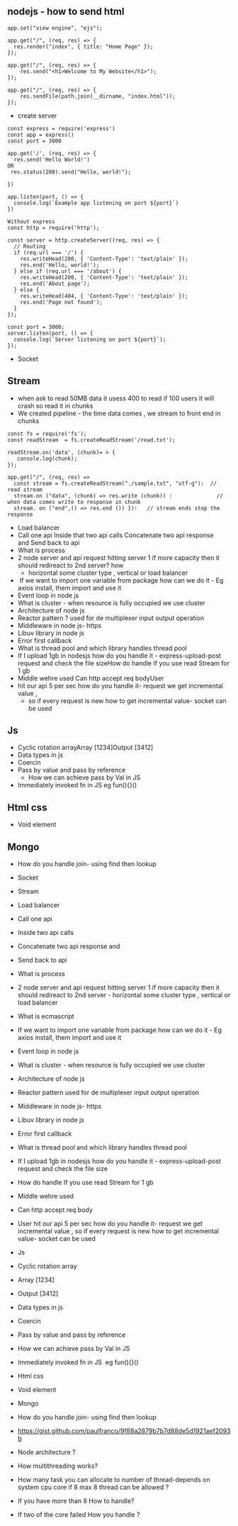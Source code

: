 
## nodejs - how to send html
  ```
app.set("view engine", "ejs");

app.get("/", (req, res) => {
    res.render("index", { title: "Home Page" });
});
```
```
app.get("/", (req, res) => {
    res.send("<h1>Welcome to My Website</h1>");
});
```
```
app.get("/", (req, res) => {
    res.sendFile(path.join(__dirname, "index.html"));
});
```
-  create server
```
const express = require('express')
const app = express()
const port = 3000

app.get('/', (req, res) => {
  res.send('Hello World!')
OR
 res.status(200).send("Hello, world!");

})

app.listen(port, () => {
  console.log(`Example app listening on port ${port}`)
})
```

```
Without express 
const http = require('http');

const server = http.createServer((req, res) => {
  // Routing
  if (req.url === '/') {
    res.writeHead(200, { 'Content-Type': 'text/plain' });
    res.end('Hello, world!');
  } else if (req.url === '/about') {
    res.writeHead(200, { 'Content-Type': 'text/plain' });
    res.end('About page');
  } else {
    res.writeHead(404, { 'Content-Type': 'text/plain' });
    res.end('Page not found');
  }
});

const port = 3000;
server.listen(port, () => {
  console.log(`Server listening on port ${port}`);
});
```

-  Socket
## Stream

- when ask to read 50MB data it usess 400 to read if 100 users it will crash so read it in chunks
- We created pipeline - the time data comes , we stream to front end in chunks 

```
const fs = require('fs');
const readStream  = fs.createReadStream('/read.txt');

readStream.on('data', (chunk)= > {
   console.log(chunk);
});
```

```
app.get("/", (req, res) =>
  const stream = fs.createReadStream("./sample.txt", "utf-g"):  // read stream 
  stream.on ("data", (chunk) => res.write (chunk)) :              // when data comes write to response in chunk 
  stream. on ("end",() => res.end ()) }):   // stream ends stop the response
```
-  Load balancer
-  Call one api Inside that  two api calls Concatenate two api response and Send back to api
-  What is process 
- 2 node server and api request hitting server 1 if more capacity then it should redireact to 2nd server? how
  - horizontal some cluster type , vertical or load balancer
-  If we want to import one variable from package how can we do it - Eg axios install, them import and use it
- Event loop in node js
- What is cluster - when resource is fully occupied we use cluster
- Architecture of node js
- Reactor pattern ? used for de multiplexer input output operation
- Middleware in node js- https
- Libuv library in node js
- Error first callback
- What is thread pool and which library handles thread pool
- If I upload 1gb in nodesjs how do you handle it - express-upload-post request and check the file sizeHow do handle If you use read Stream for 1 gb
- Middle wehre used Can http accept req bodyUser
- hit our api 5 per sec how do you handle it- request we get incremental value ,
  -  so if every request is new how to get incremental value- socket can be used

## Js 
- Cyclic rotation arrayArray [1234]Output [3412]
- Data types in js
- Coercin
- Pass by value and pass by reference
    - How we can achieve pass by Val in JS
- Immediately invoked fn in JS eg fun(){}()


## Html css
- Void element
## Mongo
- How do you handle join- using find then lookup

- Socket 
- Stream
- Load balancer

- Call one api 
- Inside two api calls 
- Concatenate two api response and 
- Send back to api

- What is process 

- 2 node server and api request hitting server 1 if more capacity then it should redireact to 2nd server - horizontal some cluster type , vertical or load balancer 
- What is ecmascript 
- If we want to import one variable from package how can we do it - Eg axios install, them import and use it 
- Event loop in node js
- What is cluster - when resource is fully occupied we use cluster
- Architecture of node js
- Reactor pattern used for de multiplexer input output operation 
- Middleware in node js- https
- Libuv library in node js
- Error first callback
- What is thread pool and which library handles thread pool
- If I upload 1gb in nodesjs how do you handle it - express-upload-post request and check the file size
- How do handle If you use read Stream for 1 gb
- Middle wehre used 
- Can http accept req body
- User hit our api 5 per sec how do you handle it- request we get incremental value , so if every request is new how to get incremental value- socket can be used


- Js 
- Cyclic rotation array
- Array [1234]
- Output [3412]

- Data types in js
- Coercin
- Pass by value and pass by reference
- How we can achieve pass by Val in JS
- Immediately invoked fn in JS 
eg fun(){}()

- Html css 
- Void element

- Mongo
- How do you handle join- using find then lookup

- https://gist.github.com/paulfranco/9f88a2879b7b7d88de5d1921aef2093b

- Node architecture ?

- How multithreading works?
- How many task you can allocate to number of thread-depends on system cpu core if 8 max 8 thread can be allowed ?
- If you have more than 8 How to handle? 
- If two of the core failed How you handle ?
